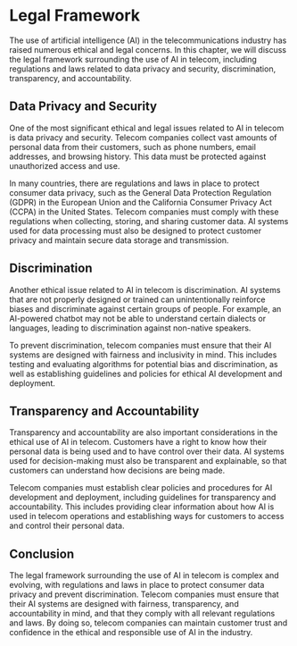 Legal Framework
=============================================================================

The use of artificial intelligence (AI) in the telecommunications industry has raised numerous ethical and legal concerns. In this chapter, we will discuss the legal framework surrounding the use of AI in telecom, including regulations and laws related to data privacy and security, discrimination, transparency, and accountability.

Data Privacy and Security
-------------------------

One of the most significant ethical and legal issues related to AI in telecom is data privacy and security. Telecom companies collect vast amounts of personal data from their customers, such as phone numbers, email addresses, and browsing history. This data must be protected against unauthorized access and use.

In many countries, there are regulations and laws in place to protect consumer data privacy, such as the General Data Protection Regulation (GDPR) in the European Union and the California Consumer Privacy Act (CCPA) in the United States. Telecom companies must comply with these regulations when collecting, storing, and sharing customer data. AI systems used for data processing must also be designed to protect customer privacy and maintain secure data storage and transmission.

Discrimination
--------------

Another ethical issue related to AI in telecom is discrimination. AI systems that are not properly designed or trained can unintentionally reinforce biases and discriminate against certain groups of people. For example, an AI-powered chatbot may not be able to understand certain dialects or languages, leading to discrimination against non-native speakers.

To prevent discrimination, telecom companies must ensure that their AI systems are designed with fairness and inclusivity in mind. This includes testing and evaluating algorithms for potential bias and discrimination, as well as establishing guidelines and policies for ethical AI development and deployment.

Transparency and Accountability
-------------------------------

Transparency and accountability are also important considerations in the ethical use of AI in telecom. Customers have a right to know how their personal data is being used and to have control over their data. AI systems used for decision-making must also be transparent and explainable, so that customers can understand how decisions are being made.

Telecom companies must establish clear policies and procedures for AI development and deployment, including guidelines for transparency and accountability. This includes providing clear information about how AI is used in telecom operations and establishing ways for customers to access and control their personal data.

Conclusion
----------

The legal framework surrounding the use of AI in telecom is complex and evolving, with regulations and laws in place to protect consumer data privacy and prevent discrimination. Telecom companies must ensure that their AI systems are designed with fairness, transparency, and accountability in mind, and that they comply with all relevant regulations and laws. By doing so, telecom companies can maintain customer trust and confidence in the ethical and responsible use of AI in the industry.
